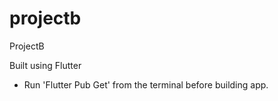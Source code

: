 # projectb
 ProjectB
 
 Built using Flutter
 * Run 'Flutter Pub Get' from the terminal before building app.
